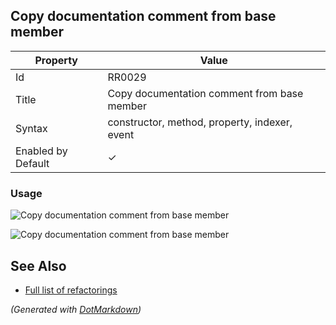 ## Copy documentation comment from base member

| Property           | Value                                         |
| ------------------ | --------------------------------------------- |
| Id                 | RR0029                                        |
| Title              | Copy documentation comment from base member   |
| Syntax             | constructor, method, property, indexer, event |
| Enabled by Default | &#x2713;                                      |

### Usage

![Copy documentation comment from base member](../../images/refactorings/CopyDocumentationCommentFromBaseMember.png)

![Copy documentation comment from base member](../../images/refactorings/CopyDocumentationCommentFromImplementedMember.png)

## See Also

* [Full list of refactorings](Refactorings.md)


*\(Generated with [DotMarkdown](http://github.com/JosefPihrt/DotMarkdown)\)*